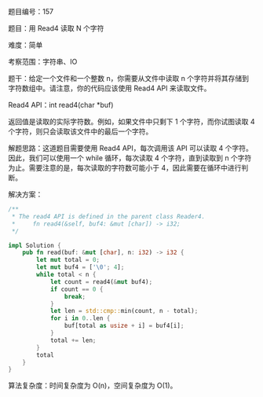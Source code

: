 题目编号：157

题目：用 Read4 读取 N 个字符

难度：简单

考察范围：字符串、IO

题干：给定一个文件和一个整数 n，你需要从文件中读取 n 个字符并将其存储到字符数组中。请注意，你的代码应该使用 Read4 API 来读取文件。

Read4 API：int read4(char *buf)

返回值是读取的实际字符数。例如，如果文件中只剩下 1 个字符，而你试图读取 4 个字符，则只会读取该文件中的最后一个字符。

解题思路：这道题目需要使用 Read4 API，每次调用该 API 可以读取 4 个字符。因此，我们可以使用一个 while 循环，每次读取 4 个字符，直到读取到 n 个字符为止。需要注意的是，每次读取的字符数可能小于 4，因此需要在循环中进行判断。

解决方案：

```rust
/**
 * The read4 API is defined in the parent class Reader4.
 *     fn read4(&self, buf4: &mut [char]) -> i32;
 */

impl Solution {
    pub fn read(buf: &mut [char], n: i32) -> i32 {
        let mut total = 0;
        let mut buf4 = ['\0'; 4];
        while total < n {
            let count = read4(&mut buf4);
            if count == 0 {
                break;
            }
            let len = std::cmp::min(count, n - total);
            for i in 0..len {
                buf[total as usize + i] = buf4[i];
            }
            total += len;
        }
        total
    }
}
```

算法复杂度：时间复杂度为 O(n)，空间复杂度为 O(1)。